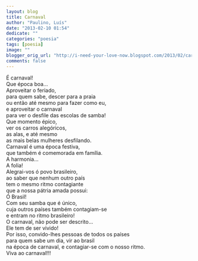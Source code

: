 ```yaml
---
layout: blog
title: Carnaval
author: "Paulino, Luís"
date: "2013-02-10 01:54"
dedicate: ""
categories: "poesia"
tags: [poesia]
image: ""
blogger_orig_url: "http://i-need-your-love-now.blogspot.com/2013/02/carnaval.html"
comments: false
---
```

É carnaval!\
Que época boa...\
Aproveitar o feriado,\
para quem sabe, descer para a praia\
ou então até mesmo para fazer como eu,\
e aproveitar o carnaval\
para ver o desfile das escolas de samba!\
Que momento épico,\
ver os carros alegóricos,\
as alas, e até mesmo\
as mais belas mulheres desfilando.\
Carnaval é uma época festiva,\
que também é comemorada em família.\
A harmonia...\
A folia!\
Alegrai-vos ó povo brasileiro,\
ao saber que nenhum outro país\
tem o mesmo ritmo contagiante\
que a nossa pátria amada possui:\
Ó Brasil!\
Com seu samba que é único,\
cuja outros países também contagiam-se\
e entram no ritmo brasileiro!\
O carnaval, não pode ser descrito...\
Ele tem de ser vivido!\
Por isso, convido-lhes pessoas de todos os países\
para quem sabe um dia, vir ao brasil\
na época de carnaval, e contagiar-se com o nosso ritmo.\
Viva ao carnaval!!!
